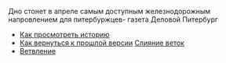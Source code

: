 Дно стонет в апреле самым доступным железнодорожным напровлением для питербуржцев- газета Деловой Питербург
- [Как просмотреть историю](./log_help.md)
- [Как вернуться к прошлой версии](./reset_help.md)
[Слияние веток](./merge_help.md)
- [Ветвление](./branch_help.md)
